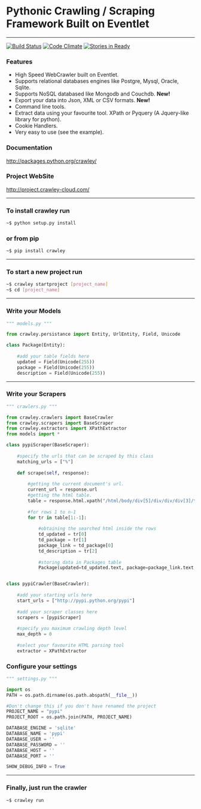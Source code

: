 # Pythonic Crawling / Scraping Framework Built on Eventlet 

------------------------------------------------------------------

[![Build Status](https://travis-ci.org/crawley-project/crawley.svg)](https://travis-ci.org/crawley-project/crawley)
[![Code Climate](https://codeclimate.com/github/crawley-project/crawley/badges/gpa.svg)](https://codeclimate.com/github/crawley-project/crawley)
[![Stories in Ready](https://badge.waffle.io/crawley-project/crawley.png?label=ready&title=Ready)](https://waffle.io/crawley-project/crawley)

### Features

* High Speed WebCrawler built on Eventlet.
* Supports relational databases engines like Postgre, Mysql, Oracle, Sqlite.
* Supports NoSQL databased like Mongodb and Couchdb. **New!**
* Export your data into Json, XML or CSV formats. **New!**
* Command line tools.
* Extract data using your favourite tool. XPath or Pyquery (A Jquery-like library for python).
* Cookie Handlers.
* Very easy to use (see the example).

### Documentation

http://packages.python.org/crawley/

### Project WebSite

http://project.crawley-cloud.com/

------------------------------------------------------------------

### To install crawley run

```bash
~$ python setup.py install
```

### or from pip

```bash
~$ pip install crawley
```

------------------------------------------------------------------

### To start a new project run

```bash
~$ crawley startproject [project_name]
~$ cd [project_name]
```

------------------------------------------------------------------

### Write your Models

```python
""" models.py """

from crawley.persistance import Entity, UrlEntity, Field, Unicode

class Package(Entity):
    
    #add your table fields here
    updated = Field(Unicode(255))    
    package = Field(Unicode(255))
    description = Field(Unicode(255))
```

------------------------------------------------------------------

### Write your Scrapers

```python
""" crawlers.py """

from crawley.crawlers import BaseCrawler
from crawley.scrapers import BaseScraper
from crawley.extractors import XPathExtractor
from models import *

class pypiScraper(BaseScraper):
    
    #specify the urls that can be scraped by this class
    matching_urls = ["%"]
    
    def scrape(self, response):
                        
        #getting the current document's url.
        current_url = response.url        
        #getting the html table.
        table = response.html.xpath("/html/body/div[5]/div/div/div[3]/table")[0]
        
        #for rows 1 to n-1
        for tr in table[1:-1]:
                        
            #obtaining the searched html inside the rows
            td_updated = tr[0]
            td_package = tr[1]
            package_link = td_package[0]
            td_description = tr[2]
            
            #storing data in Packages table
            Package(updated=td_updated.text, package=package_link.text, description=td_description.text)


class pypiCrawler(BaseCrawler):
    
    #add your starting urls here
    start_urls = ["http://pypi.python.org/pypi"]
    
    #add your scraper classes here    
    scrapers = [pypiScraper]
    
    #specify you maximum crawling depth level    
    max_depth = 0
    
    #select your favourite HTML parsing tool
    extractor = XPathExtractor
```

### Configure your settings

```python
""" settings.py """

import os 
PATH = os.path.dirname(os.path.abspath(__file__))

#Don't change this if you don't have renamed the project
PROJECT_NAME = "pypi"
PROJECT_ROOT = os.path.join(PATH, PROJECT_NAME)

DATABASE_ENGINE = 'sqlite'     
DATABASE_NAME = 'pypi'  
DATABASE_USER = ''             
DATABASE_PASSWORD = ''         
DATABASE_HOST = ''             
DATABASE_PORT = ''     

SHOW_DEBUG_INFO = True
```

------------------------------------------------------------------

### Finally, just run the crawler

```bash
~$ crawley run
```


